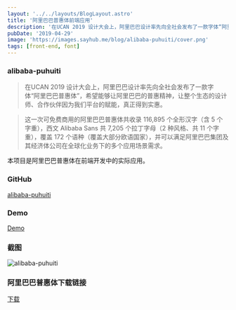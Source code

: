 ```yaml
---
layout: '../../layouts/BlogLayout.astro'
title: '阿里巴巴普惠体前端应用'
description: '在UCAN 2019 设计大会上，阿里巴巴设计率先向全社会发布了一款字体“阿里巴巴普惠体”，希望能够让阿里巴巴的普惠精神，让整个生态的设计师、合作伙伴因为我们平台的赋能，真正得到实惠。本项目是阿里巴巴普惠体在前端开发中的实际应用。'
pubDate: '2019-04-29'
image: 'https://images.sayhub.me/blog/alibaba-puhuiti/cover.png'
tags: [front-end, font]
---
```


### alibaba-puhuiti

> 在UCAN 2019 设计大会上，阿里巴巴设计率先向全社会发布了一款字体“阿里巴巴普惠体”，希望能够让阿里巴巴的普惠精神，让整个生态的设计师、合作伙伴因为我们平台的赋能，真正得到实惠。

> 这一次可免费商用的阿里巴巴普惠体共收录 116,895 个全形汉字（含 5 个字重），西文 Alibaba Sans 共 7,205 个拉丁字母（2 种风格、共 11 个字重），覆盖 172 个语种（覆盖大部分欧语国家），并可以满足阿里巴巴集团及其经济体公司在全球化业务下的多个应用场景需求。

本项目是阿里巴巴普惠体在前端开发中的实际应用。

### GitHub

[alibaba-puhuiti](https://github.com/liruifengv/alibaba-puhuiti)

### Demo

[Demo](https://liruifengv.github.io/alibaba-puhuiti/index.html)

### 截图

![alibaba-puhuiti](https://images.sayhub.me/blog/alibaba-puhuiti/screenshot.png)

### 阿里巴巴普惠体下载链接

[下载](https://alibabafont.taobao.com/wow/alibabafont/act/alifont)


